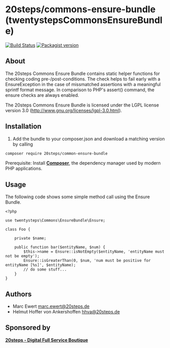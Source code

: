# 20steps/commons-ensure-bundle (twentystepsCommonsEnsureBundle)

[![Build Status](https://travis-ci.org/20steps/commons-ensure-bundle.svg?branch=master)](https://travis-ci.org/20steps/commons-ensure-bundle)
[![Packagist version](https://img.shields.io/packagist/v/20steps/commons-ensure-bundle.svg)](https://packagist.org/packages/20steps/commons-ensure-bundle)


About
-----

The 20steps Commons Ensure Bundle contains static helper functions for checking coding pre-/post-conditions. The check
helps to fail early with a EnsureException in the case of missmatched assertions with a meaningful sprintf format
message. In comparison to PHP's assert() command, the ensure checks are always enabled.

The 20steps Commons Ensure Bundle is licensed under the LGPL license version 3.0 (http://www.gnu.org/licenses/lgpl-3.0.html).

Installation
------------

1. Add the bundle to your composer.json and download a matching version by calling

```bash
composer require 20steps/common-ensure-bundle
```

Prerequisite: Install [**Composer**][1], the dependency manager used by modern PHP applications.

Usage
-----

The following code shows some simple method call using the Ensure Bundle.

```
<?php

use twentysteps\Commons\EnsureBundle\Ensure;

class Foo {

    private $name;

    public function bar($entityName, $num) {
        $this->name = Ensure::isNotEmpty($entityName, 'entityName must not be empty');
        Ensure::isGreaterThan(0, $num, 'num must be positive for entityName [%s]', $entityName);
        // do some stuff...
    }
}
```

Authors
-------

* Marc Ewert <marc.ewert@20steps.de>
* Helmut Hoffer von Ankershoffen <hhva@20steps.de>

Sponsored by
------------

[**20steps - Digital Full Service Boutique**][2]

[1]:  https://getcomposer.org/
[2]:  https://20steps.de